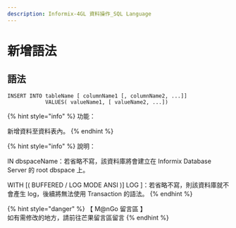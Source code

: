 ```yaml
---
description: Informix-4GL 資料操作_SQL Language
---
```


# 新增語法

## 語法

```
INSERT INTO tableName [ columnName1 [, columnName2, ...]]
            VALUES( valueName1, [ valueName2, ...])
```

{% hint style="info" %}
功能：

新增資料至資料表內。
{% endhint %}

{% hint style="info" %}
說明：

IN dbspaceName：若省略不寫，該資料庫將會建立在 Informix Database Server 的 root dbspace 上。

WITH \[( BUFFERED / LOG MODE ANSI )] LOG ]：若省略不寫，則該資料庫就不會產生 log，後續將無法使用 Transaction 的語法。
{% endhint %}

{% hint style="danger" %}
【 M@nGo 留言區 】\
如有需修改的地方，請前往芒果留言區留言
{% endhint %}
